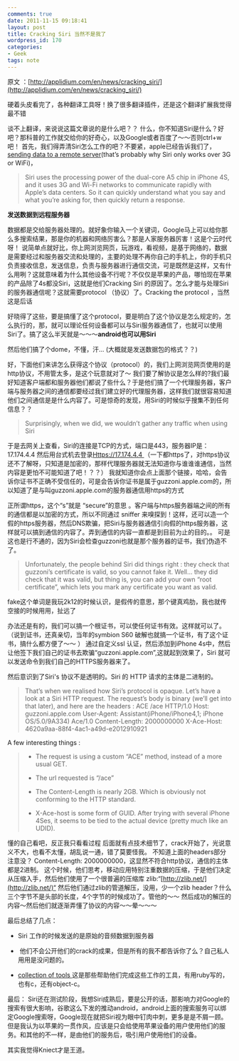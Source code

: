 ```yaml
---
comments: true
date: 2011-11-15 09:18:41
layout: post
title: Cracking Siri 当然不是我了
wordpress_id: 170
categories:
- Geek
tags: note
---
```


原文 ：[http://applidium.com/en/news/cracking_siri/](http://applidium.com/en/news/cracking_siri/)

硬着头皮看完了，各种翻译工具呀！换了很多翻译插件，还是这个翻译扩展我觉得最不错

谈不上翻译，来说说这篇文章说的是什么吧？？
什么，你不知道Siri是什么？好吧？那科普的工作就交给你的好奇心，以及Google或者百度了～～否则ctrl+w吧！
首先，我们得弄清Siri怎么工作的吧？不要紧，apple已经告诉我们了，[sending data to a remote server](http://www.apple.com/iphone/features/siri-faq.html)(that’s probably why Siri only works over 3G or WiFi)，


> Siri uses the processing power of the dual-core A5 chip in iPhone 4S, and it uses 3G and Wi-Fi networks to communicate rapidly with Apple’s data centers. So it can quickly understand what you say and what you’re asking for, then quickly return a response.


**发送数据到远程服务器**

数据都是交给服务器处理的。就好象你输入一个关键词，Google马上可以给你那么多搜索结果，那是你的机器和网络厉害么？那是人家服务器厉害！这是个云时代呀！
说简单点就好比，你上网浏览网页，玩游戏，看视频，是基于网络的，数据是需要经过和服务器交流和处理的，主要的处理不再你自己的手机上，你的手机只负责接收信息，发送信息，负责与服务器进行通信交流，可是既然是这样，又有什么用咧？这就意味着为什么其他设备不行呢？不仅仅是苹果的产品，哪怕现在苹果的产品除了4s都没Siri，这就是他们Cracking Siri 的原因了。怎么才能与处理Siri的服务器通信呢？这就需要protocol （协议）了。Cracking the protocol ，当然这是后话

好晓得了这些，要是搞懂了这个protocol，要是明白了这个协议是怎么规定的，怎么执行的，那，就可以理论任何设备都可以与Siri服务器通信了，也就可以使用Siri了。搞了这么半天就是～～～**android也可以用Siri**

然后他们搞了个dome，不懂，汗... (大概就是发送数据包的格式？？)

好，下面他们来讲怎么获得这个协议（protocol）的，我们上网浏览网页使用的是http协议，不用管太多，是这个玩意就对了～
我们要了解协议是怎么样的?我们最好知道客户端都和服务器他们都说了些什么？于是他们搞了一个代理服务器，客户端与服务器之间的通信都要经过我们建立好的代理服务器，这样我们就很容易知道他们之间通信是是什么内容了。可是惊奇的发现，用Siri的时候似乎搜集不到任何信息？？


> Surprisingly, when we did, we wouldn’t gather any traffic when using Siri


于是去网关上查看，Siri的连接是TCP的方式，端口是443，服务器IP是：17.174.4.4
然后用台式机去登录[Https://17.174.4.4 ](Https://17.174.4.4  )（一下都https了，对https协议还不了解呀，只知道是加密的，那样代理服务器就无法知道你与谁谁谁通信，当然内容是更怕不可能知道了吧！？？）
我就知道你会点上面那个链接，哈哈，会告诉你证书不正确不受信任的，可是会告诉你证书是属于guzzoni.apple.com的，所以知道了是与叫guzzoni.apple.com的服务器通信用https的方式

正所谓https，这个“s”就是 “secure”的意思 。客户端与https服务器端之间的所有的通信都是以加密的方式，所以不同通过 sniffer 来嗅探到！这样，还可以造一个假的https服务器，然后DNS欺骗，把Siri与服务器通信引向假的https服务器，这样就可以搞到通信的内容了。弄到通信的内容一直都是到目前为止的目的。。
可是这也是行不通的，因为Siri会检查guzzoni也就是那个服务器的证书，我们伪造不了。


> Unfortunately, the people behind Siri did things right : they check that guzzoni’s certificate is valid, so you cannot fake it. Well… they did check that it was valid, but thing is, you can add your own “root certificate”, which lets you mark any certificate you want as valid.


fake这个单词是我玩2k12的时候认识，是假传的意思，那个键真鸡肋，我也就传空接的时候用用，扯远了

办法还是有的，我们可以搞一个根证书，可以使任何证书有效。这样就可以了。（说到证书，还真亲切，当年的symbion S60 破解也就搞一个证书，有了这个证书，搞什么都方便了～～ ）
通过自定义ssl 认证，然后添加到iPhone 4s中，然后让他签下我们自己的证书去欺骗“guzzoni.apple.com”,这就起到效果了，Siri 就可以发送命令到我们自己的HTTPS服务器来了。

然后意识到了Siri's 协议不是透明的。Siri 的 HTTP 请求的主体是二进制的。


> That’s when we realised how Siri’s protocol is opaque. Let’s have a look at a Siri HTTP request. The request’s body is binary (we’ll get into that later), and here are the headers :
ACE /ace HTTP/1.0
Host: guzzoni.apple.com
User-Agent: Assistant(iPhone/iPhone4,1; iPhone OS/5.0/9A334) Ace/1.0
Content-Length: 2000000000
X-Ace-Host: 4620a9aa-88f4-4ac1-a49d-e2012910921

A few interesting things :

	
>   * The request is using a custom “ACE” method, instead of a more usual GET.
> 	
>   * The url requested is “/ace”
> 
>   * The Content-Length is nearly 2GB. Which is obviously not conforming to the HTTP standard.
> 
>   * X-Ace-host is some form of GUID. After trying with several iPhone 4Ses, it seems to be tied to the actual device (pretty much like an UDID).
> 




懂的自己看吧，反正我只看看过程
后面就有点技术细节了，crack开始了，光说意义不大，也看不太懂，胡乱说一通，错了莫要怪我。
不知道上面的headers部分注意没？ Content-Length: 2000000000，这显然不符合http协议，通信的主体都是2进制。
这个时候，他们思考，移动应用特别注重数据的压缩，于是他们决定从压缩入手，然后他们使用了一个很普遍的压缩库 zlib:“[http://zlib.net/](http://zlib.net/)“
然后他们通过zlib的管道解压，没用，少一个zlib header？什么三个字节不是头部的长度，4个字节的时候成功了。管他的～～
然后成功的解压的内容～然后他们就逐渐弄懂了协议的内容～～晕～～～

最后总结了几点：



	
  * Siri 工作的时候发送的是原始的音频数据到服务器

  *  他们不会公开他们的crack的成果，但是所有的我不都告诉你了么？自己私人用用是没问题的。
	
  * [collection of tools ](https://github.com/applidium/Cracking-Siri)这是那些帮助他们完成这些工作的工具，有用ruby写的，也有c，还有object-c。




最后：
Siri还在测试阶段，我想Siri成熟后，要是公开的话，那影响力对Google的搜索有很大影响，谷歌这么下发的推动android，android上面的搜索服务可以绑定Google搜索呀，Google现在就把Siri视为眼中钉肉中刺，更多是是不屑一顾。但是我认为以苹果的一贯作风，应该是只会给使用苹果设备的用户使用他们的服务。和其他的不一样，是由他们的服务后，吸引用户使用他们的设备。

其实我觉得Kniect才是王道。
